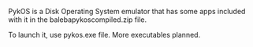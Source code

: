 PykOS is a Disk Operating System emulator that has some apps included with it in the balebapykoscompiled.zip file.

To launch it, use pykos.exe file.
More executables planned.
